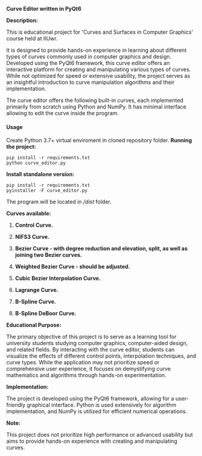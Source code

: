 **Curve Editor written in PyQt6**

**Description:**

This is educational project for 'Curves and Surfaces in Computer Graphics' course held at IIUwr.

It is designed to provide hands-on experience in learning about different types of curves commonly used in computer graphics and design. Developed using the PyQt6 framework, this curve editor offers an interactive platform for creating and manipulating various types of curves. While not optimized for speed or extensive usability, the project serves as an insightful introduction to curve manipulation algorithms and their implementation.

The curve editor offers the following built-in curves, each implemented primarily from scratch using Python and NumPy. It has minimal interface allowing to edit the curve inside the program.


#### Usage
Create Python 3.7+ virtual enviroment in cloned repository folder.
**Running the project:**

```
pip install -r requirements.txt
python curve_editor.py
```

**Install standalone version:**

```
pip install -r requirements.txt
pyinstaller -F curve_editor.py
```
The program will be located in */dist* folder.

**Curves available:**

1. **Control Curve.** 

2. **NIFS3 Curve.** 

3. **Bezier Curve - with degree reduction and elevation, split, as well as joining two Bezier curves.** 

4. **Weighted Bezier Curve - should be adjusted.** 

5. **Cubic Bezier Interpolation Curve.** 

6. **Lagrange Curve.** 

7. **B-Spline Curve.** 

8. **B-Spline DeBoor Curve.** 

**Educational Purpose:**

The primary objective of this project is to serve as a learning tool for university students studying computer graphics, computer-aided design, and related fields. By interacting with the curve editor, students can visualize the effects of different control points, interpolation techniques, and curve types. While the application may not prioritize speed or comprehensive user experience, it focuses on demystifying curve mathematics and algorithms through hands-on experimentation.

**Implementation:**

The project is developed using the PyQt6 framework, allowing for a user-friendly graphical interface. Python is used extensively for algorithm implementation, and NumPy is utilized for efficient numerical operations.

**Note:**

This project does not prioritize high performance or advanced usability but aims to provide hands-on experience with creating and manipulating curves.
